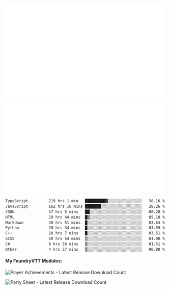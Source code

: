 
![](https://raw.githubusercontent.com/eddiedover/ghstats/master/generated/overview.svg)
![](https://raw.githubusercontent.com/eddiedover/ghstats/master/generated/languages.svg)

<!--START_SECTION:waka-->

```txt
TypeScript         219 hrs 1 min   █████████▓░░░░░░░░░░░░░░░   38.16 %
JavaScript         162 hrs 10 mins ███████░░░░░░░░░░░░░░░░░░   28.26 %
JSON               47 hrs 5 mins   ██░░░░░░░░░░░░░░░░░░░░░░░   08.20 %
HTML               29 hrs 44 mins  █▒░░░░░░░░░░░░░░░░░░░░░░░   05.18 %
Markdown           20 hrs 51 mins  █░░░░░░░░░░░░░░░░░░░░░░░░   03.63 %
Python             20 hrs 34 mins  █░░░░░░░░░░░░░░░░░░░░░░░░   03.59 %
C++                20 hrs 7 mins   █░░░░░░░░░░░░░░░░░░░░░░░░   03.51 %
SCSS               10 hrs 54 mins  ▒░░░░░░░░░░░░░░░░░░░░░░░░   01.90 %
C#                 8 hrs 39 mins   ▒░░░░░░░░░░░░░░░░░░░░░░░░   01.51 %
Other              4 hrs 37 mins   ▒░░░░░░░░░░░░░░░░░░░░░░░░   00.80 %
```

<!--END_SECTION:waka-->

#### My FoundryVTT Modules:

  ![Player Achievements - Latest Release Download Count](https://img.shields.io/badge/dynamic/json?label=Player%20Achievements%20-%20Downloads@latest&query=assets%5B1%5D.download_count&url=https%3A%2F%2Fapi.github.com%2Frepos%2FEddieDover%2Ffvtt-player-achievements%2Freleases%2Flatest)

  ![Party Sheet - Latest Release Download Count](https://img.shields.io/badge/dynamic/json?label=Party%20Sheet%20-%20Downloads@latest&query=assets%5B1%5D.download_count&url=https%3A%2F%2Fapi.github.com%2Frepos%2FEddieDover%2Ffvtt-party-sheet%2Freleases%2Flatest)

<a rel="me" href="https://techhub.social/@EddieDover"></a>
